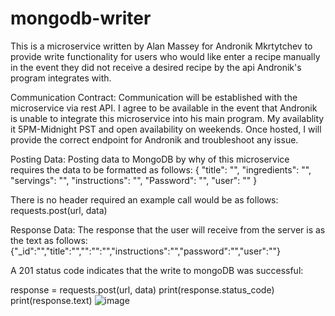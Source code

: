 # mongodb-writer
This is a microservice written by Alan Massey for Andronik Mkrtytchev
to provide write functionality for users who would like enter a 
recipe manually in the event they did not receive a desired recipe by
the api Andronik's program integrates with.

Communication Contract:
Communication will be established with the microservice via rest API. I agree to be available in the event that Andronik is unable to integrate this
microservice into his main program. My availablity it 5PM-Midnight PST and open 
availability on weekends. Once hosted, I will provide the correct endpoint for Andronik
and troubleshoot any issue.

Posting Data:
Posting data to MongoDB by why of this microservice requires the data to be formatted as follows:
{
    "title": "",
    "ingredients": "",
    "servings": "",
    "instructions": "",
    "Password": "",
    "user": ""
}

There is no header required an example call would be as follows:
requests.post(url, data)

Response Data: 
The response that the user will receive from the server is as the text as follows:
{"_id":"","title":"","":"":"","instructions":"","password":"","user":""}

A 201 status code indicates that the write to mongoDB was successful:

response = requests.post(url, data)
print(response.status_code)
print(response.text)
![image](https://github.com/user-attachments/assets/29f3af90-f4f6-41a4-abfd-69b0cf330712)


